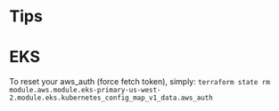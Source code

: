 # Tips


# EKS

To reset your aws_auth (force fetch token), simply: `terraform state rm module.aws.module.eks-primary-us-west-2.module.eks.kubernetes_config_map_v1_data.aws_auth`